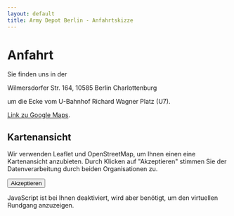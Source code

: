 ```yaml
---
layout: default
title: Army Depot Berlin - Anfahrtskizze
---
```

# Anfahrt

Sie finden uns in der 

Wilmersdorfer Str. 164, 10585 Berlin Charlottenburg

um die Ecke vom U-Bahnhof Richard Wagner Platz (U7).  

[Link zu Google Maps](https://maps.app.goo.gl/oM6H3EHo63ayXjyh6).

## Kartenansicht

<div id="maps-iframe" style="height: 400px; width: 100%; display: none;"></div>

<div id="gdpr-notice" class="gdpr-rundgang">
    <p>Wir verwenden Leaflet und OpenStreetMap, um Ihnen einen eine Kartenansicht anzubieten. Durch Klicken auf "Akzeptieren" stimmen Sie der Datenverarbeitung durch beiden Organisationen zu.</p>
    <button onclick="acceptGDPR()">Akzeptieren</button>
    <noscript>
        <p>JavaScript ist bei Ihnen deaktiviert, wird aber benötigt, um den virtuellen Rundgang anzuzeigen.</p>
    </noscript>
</div>

<script>
function acceptGDPR() {
    document.getElementById('gdpr-notice').style.display = 'none';
    document.getElementById('maps-iframe').style.display = 'block';
    
    // Dynamically load Leaflet CSS
    const leafletCSS = document.createElement('link');
    leafletCSS.rel = 'stylesheet';
    leafletCSS.href = 'https://unpkg.com/leaflet@1.9.4/dist/leaflet.css';
    leafletCSS.integrity = 'sha256-p4NxAoJBhIIN+hmNHrzRCf9tD/miZyoHS5obTRR9BMY=';
    leafletCSS.crossOrigin = '';
    document.head.appendChild(leafletCSS);
    
    // Dynamically load Leaflet JS
    const leafletScript = document.createElement('script');
    leafletScript.src = 'https://unpkg.com/leaflet@1.9.4/dist/leaflet.js';
    leafletScript.integrity = 'sha256-20nQCchB9co0qIjJZRGuk2/Z9VM+kNiyxNV1lvTlZBo=';
    leafletScript.crossOrigin = '';
    leafletScript.onload = initMap;
    document.body.appendChild(leafletScript);
}

function initMap() {
    // Initialize Leaflet map
    const location = [52.517243, 13.304709];
    var map = L.map('maps-iframe').setView(location, 16);
    
    L.tileLayer('https://{s}.tile.openstreetmap.org/{z}/{x}/{y}.png', {
        attribution: '&copy; <a href="https://www.openstreetmap.org/copyright">OpenStreetMap</a> contributors'
    }).addTo(map);
    
    // Add marker
    L.marker(location).addTo(map)
        .bindPopup('Army Depot Berlin<br>Wilmersdorfer Str. 164<br>10585 Berlin Charlottenburg')
        .openPopup();
}
</script>

